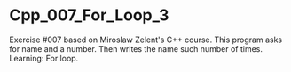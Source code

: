 # Cpp_007_For_Loop_3
Exercise #007 based on Miroslaw Zelent's C++ course.
This program asks for name and a number. Then writes the name such number of times. Learning: For loop.
